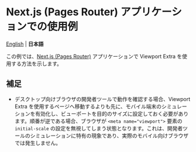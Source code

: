 # Next.js (Pages Router) アプリケーションでの使用例

[English](/examples/next-pages-router/README.md) | **日本語**

この例では、[Next.js (Pages Router)](https://nextjs.org/docs/pages) アプリケーションで Viewport Extra を使用する方法を示します。

## 補足

- デスクトップ向けブラウザの開発者ツールで動作を確認する場合、Viewport Extra を使用するページへ移動するよりも先に、モバイル端末のシミュレーションを有効化し、ビューポートを目的のサイズに設定しておく必要があります。順番が逆である場合、ブラウザが `<meta name="viewport">` 要素の `initial-scale` の設定を無視してしまう状態となります。これは、開発者ツールのシミュレーションに特有の現象であり、実際のモバイル向けブラウザでは発生しません。
